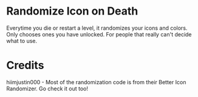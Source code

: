 # Randomize Icon on Death

Everytime you die or restart a level, it randomizes your icons and colors. Only chooses ones you have unlocked.
For people that really can't decide what to use.

# Credits
hiimjustin000 - Most of the randomization code is from their Better Icon Randomizer. Go check it out too!